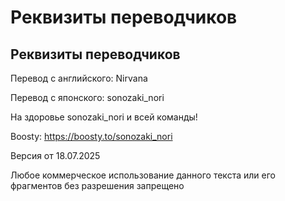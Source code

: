 # Реквизиты переводчиков

## Реквизиты переводчиков

Перевод с английского: Nirvana

Перевод с японского: sonozaki_nori

На здоровье sonozaki_nori и всей команды!

Boosty: https://boosty.to/sonozaki_nori

Версия от 18.07.2025

Любое коммерческое использование данного текста или его фрагментов без разрешения запрещено